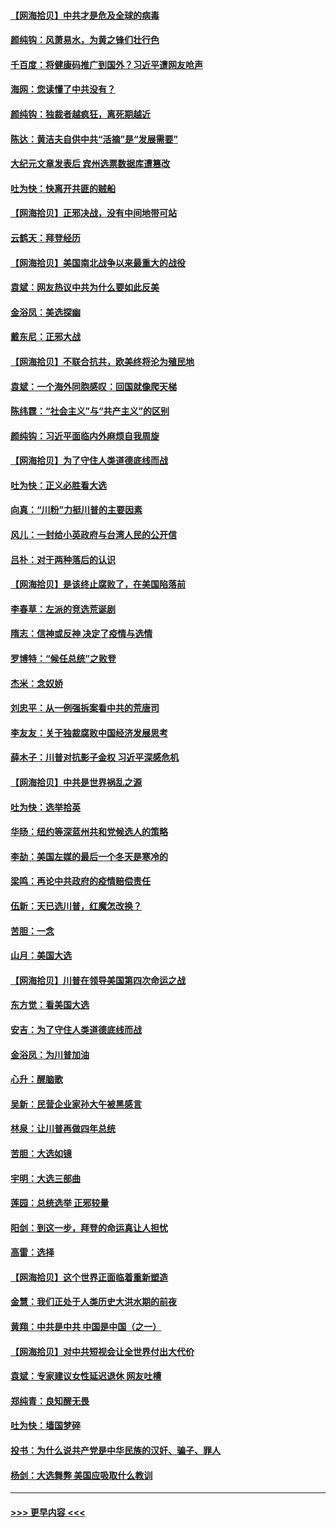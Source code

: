#### [【网海拾贝】中共才是危及全球的病毒](../pages/nsc993/n12571204.md?t=11251151) 
#### [颜纯钩：风萧易水，为黄之锋们壮行色](../pages/nsc993/n12571487.md?t=11251151) 
#### [千百度：将健康码推广到国外？习近平遭网友呛声](../pages/nsc993/n12570808.md?t=11251151) 
#### [海网：您读懂了中共没有？](../pages/nsc993/n12570487.md?t=11251151) 
#### [颜纯钩：独裁者越疯狂，离死期越近](../pages/nsc993/n12569055.md?t=11251151) 
#### [陈达：黄洁夫自供中共“活摘”是“发展需要”](../pages/nsc993/n12568541.md?t=11251151) 
#### [大纪元文章发表后 宾州选票数据库遭篡改](../pages/nsc993/n12568105.md?t=11251151) 
#### [吐为快：快离开共匪的贼船](../pages/nsc993/n12568462.md?t=11251151) 
#### [【网海拾贝】正邪决战，没有中间地带可站](../pages/nsc993/n12568439.md?t=11251151) 
#### [云鹤天：拜登经历](../pages/nsc993/n12567294.md?t=11251151) 
#### [【网海拾贝】美国南北战争以来最重大的战役](../pages/nsc993/n12567247.md?t=11251151) 
#### [袁斌：网友热议中共为什么要如此反美](../pages/nsc993/n12567162.md?t=11251151) 
#### [金浴凤：美选探幽](../pages/nsc993/n12567147.md?t=11251151) 
#### [戴东尼：正邪大战](../pages/nsc993/n12567033.md?t=11251151) 
#### [【网海拾贝】不联合抗共，欧美终将沦为殖民地](../pages/nsc993/n12565068.md?t=11251151) 
#### [袁斌：一个海外同胞感叹：回国就像爬天梯](../pages/nsc993/n12564986.md?t=11251151) 
#### [陈纬霆：“社会主义”与“共产主义”的区别](../pages/nsc993/n12562417.md?t=11251151) 
#### [颜纯钩：习近平面临内外麻烦自我周旋](../pages/nsc993/n12563356.md?t=11251151) 
#### [【网海拾贝】为了守住人类道德底线而战](../pages/nsc993/n12562542.md?t=11251151) 
#### [吐为快：正义必胜看大选](../pages/nsc993/n12561967.md?t=11251151) 
#### [向真：“川粉”力挺川普的主要因素](../pages/nsc993/n12560774.md?t=11251151) 
#### [风儿：一封给小英政府与台湾人民的公开信](../pages/nsc993/n12560581.md?t=11251151) 
#### [吕朴：对于两种落后的认识](../pages/nsc993/n12560492.md?t=11251151) 
#### [【网海拾贝】是该终止腐败了，在美国陷落前](../pages/nsc993/n12559936.md?t=11251151) 
#### [李春草：左派的竞选荒诞剧](../pages/nsc993/n12558380.md?t=11251151) 
#### [隋志：信神或反神 决定了疫情与选情](../pages/nsc993/n12558255.md?t=11251151) 
#### [罗博特：“候任总统”之败登](../pages/nsc993/n12558189.md?t=11251151) 
#### [杰米：念奴娇](../pages/nsc993/n12558174.md?t=11251151) 
#### [刘忠平：从一例强拆案看中共的荒唐司](../pages/nsc993/n12558036.md?t=11251151) 
#### [李友友：关于独裁腐败中国经济发展思考](../pages/nsc993/n12558004.md?t=11251151) 
#### [薛木子：川普对抗影子金权 习近平深感危机](../pages/nsc993/n12557342.md?t=11251151) 
#### [【网海拾贝】中共是世界祸乱之源](../pages/nsc993/n12555353.md?t=11251151) 
#### [吐为快：选举拾英](../pages/nsc993/n12555041.md?t=11251151) 
#### [华旸：纽约等深蓝州共和党候选人的策略](../pages/nsc993/n12554309.md?t=11251151) 
#### [李劼：美国左媒的最后一个冬天是寒冷的](../pages/nsc993/n12552947.md?t=11251151) 
#### [梁鸣：再论中共政府的疫情赔偿责任](../pages/nsc993/n12553012.md?t=11251151) 
#### [伍新：天已选川普，红魔怎改换？](../pages/nsc993/n12552970.md?t=11251151) 
#### [苦胆：一念](../pages/nsc993/n12552957.md?t=11251151) 
#### [山月：美国大选](../pages/nsc993/n12552446.md?t=11251151) 
#### [【网海拾贝】川普在领导美国第四次命运之战](../pages/nsc993/n12551973.md?t=11251151) 
#### [东方觉：看美国大选](../pages/nsc993/n12551647.md?t=11251151) 
#### [安吉：为了守住人类道德底线而战](../pages/nsc993/n12551111.md?t=11251151) 
#### [金浴凤：为川普加油](../pages/nsc993/n12551085.md?t=11251151) 
#### [心升：醒脑歌](../pages/nsc993/n12550984.md?t=11251151) 
#### [吴新：民营企业家孙大午被黑感言](../pages/nsc993/n12550656.md?t=11251151) 
#### [林泉：让川普再做四年总统](../pages/nsc993/n12550640.md?t=11251151) 
#### [苦胆：大选如镜](../pages/nsc993/n12550630.md?t=11251151) 
#### [宇明：大选三部曲](../pages/nsc993/n12550603.md?t=11251151) 
#### [莲园：总统选举 正邪较量](../pages/nsc993/n12550594.md?t=11251151) 
#### [阳剑：到这一步，拜登的命运真让人担忧](../pages/nsc993/n12549093.md?t=11251151) 
#### [高雷：选择](../pages/nsc993/n12549087.md?t=11251151) 
#### [【网海拾贝】这个世界正面临着重新塑造](../pages/nsc993/n12548326.md?t=11251151) 
#### [金慧：我们正处于人类历史大洪水期的前夜](../pages/nsc993/n12547914.md?t=11251151) 
#### [黄翔：中共是中共 中国是中国（之一）](../pages/nsc993/n12547576.md?t=11251151) 
#### [【网海拾贝】对中共短视会让全世界付出大代价](../pages/nsc993/n12546043.md?t=11251151) 
#### [袁斌：专家建议女性延迟退休 网友吐槽](../pages/nsc993/n12545424.md?t=11251151) 
#### [郑纯青：良知醒无畏](../pages/nsc993/n12545394.md?t=11251151) 
#### [吐为快：墙国梦碎](../pages/nsc993/n12545309.md?t=11251151) 
#### [投书：为什么说共产党是中华民族的汉奸、骗子、罪人](../pages/nsc993/n12545089.md?t=11251151) 
#### [杨剑：大选舞弊 美国应吸取什么教训](../pages/nsc993/n12543937.md?t=11251151) 

----
#### [ >>> 更早内容 <<< ](../indexes/nsc993-earlier.md)

